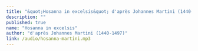 ```yaml
---
title: "&quot;Hosanna in excelsis&quot; d'après Johannes Martini (1440-1497)"
description: ""
published: true
name: "Hosanna in excelsis"
author: "d'après Johannes Martini (1440-1497)"
link: /audio/hosanna-martini.mp3
---
```

